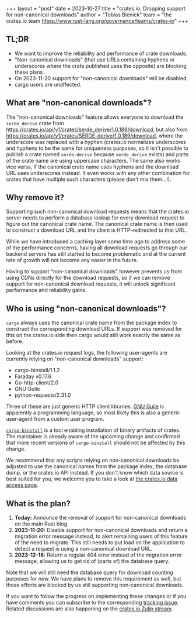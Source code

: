 +++
layout = "post"
date = 2023-10-27
title = "crates.io: Dropping support for non-canonical downloads"
author = "Tobias Bieniek"
team = "the crates.io team <https://www.rust-lang.org/governance/teams/crates-io>"
+++

## TL;DR

- We want to improve the reliability and performance of crate downloads.
- "Non-canonical downloads" (that use URLs containing hyphens or underscores where the crate published uses the opposite) are blocking these plans.
- On 2023-11-20 support for "non-canonical downloads" will be disabled.
- cargo users are unaffected.

## What are "non-canonical downloads"?

The "non-canonical downloads" feature allows everyone to download the `serde_derive` crate from <https://crates.io/api/v1/crates/serde_derive/1.0.189/download>, but also from <https://crates.io/api/v1/crates/SERDE-derive/1.0.189/download>, where the underscore was replaced with a hyphen (crates.io normalizes underscores and hyphens to be the same for uniqueness purposes, so it isn't possible to publish a crate named `serde-derive` because `serde_derive` exists) and parts of the crate name are using uppercase characters. The same also works vice versa, if the canonical crate name uses hyphens and the download URL uses underscores instead. It even works with any other combination for crates that have multiple such characters (please don't mix them…!).

## Why remove it?

Supporting such non-canonical download requests means that the crates.io server needs to perform a database lookup for every download request to figure out the canonical crate name. The canonical crate name is then used to construct a download URL and the client is HTTP-redirected to that URL.

While we have introduced a caching layer some time ago to address some of the performance concerns, having all download requests go through our backend servers has still started to become problematic and at the current rate of growth will not become any easier in the future.

Having to support "non-canonical downloads" however prevents us from using CDNs directly for the download requests, so if we can remove support for non-canonical download requests, it will unlock significant performance and reliability gains.

## Who is using "non-canonical downloads"?

`cargo` always uses the canonical crate name from the package index to construct the corresponding download URLs. If support was removed for this on the crates.io side then cargo would still work exactly the same as before.

Looking at the crates.io request logs, the following user-agents are currently relying on "non-canonical downloads" support:

- cargo-binstall/1.1.2
- Faraday v0.17.6
- Go-http-client/2.0
- GNU Guile
- python-requests/2.31.0

Three of these are just generic HTTP client libraries. [GNU Guile](https://www.gnu.org/software/guile/) is apparently a programming language, so most likely this is also a generic user-agent from a custom user program.

[`cargo-binstall`](https://github.com/cargo-bins/cargo-binstall) is a tool enabling installation of binary artifacts of crates. The maintainer is already aware of the upcoming change and confirmed that more recent versions of `cargo-binstall` should not be affected by this change.

We recommend that any scripts relying on non-canonical downloads be adjusted to use the canonical names from the package index, the database dump, or the crates.io API instead. If you don't know which data source is best suited for you, we welcome you to take a look at [the crates.io data access page](https://crates.io/data-access).

## What is the plan?

1. **Today:** Announce the removal of support for non-canonical downloads on the main Rust blog.
2. **2023-11-20:** Disable support for non-canonical downloads and return a migration error message instead, to alert remaining users of this feature of the need to migrate. This still needs to put load on the application to detect a request is using a non-canonical download URL.
3. **2023-12-18:** Return a regular 404 error instead of the migration error message, allowing us to get rid of (parts of) the database query.

Note that we will still need the database query for download counting purposes for now. We have plans to remove this requirement as well, but those efforts are blocked by us still supporting non-canonical downloads.

If you want to follow the progress on implementing these changes or if you have comments you can subscribe to the corresponding [tracking issue](https://github.com/rust-lang/crates.io/issues/7341). Related discussions are also happening on the [crates.io Zulip stream](https://rust-lang.zulipchat.com/#narrow/stream/318791-t-crates-io/topic/non-canonical.20downloads).

